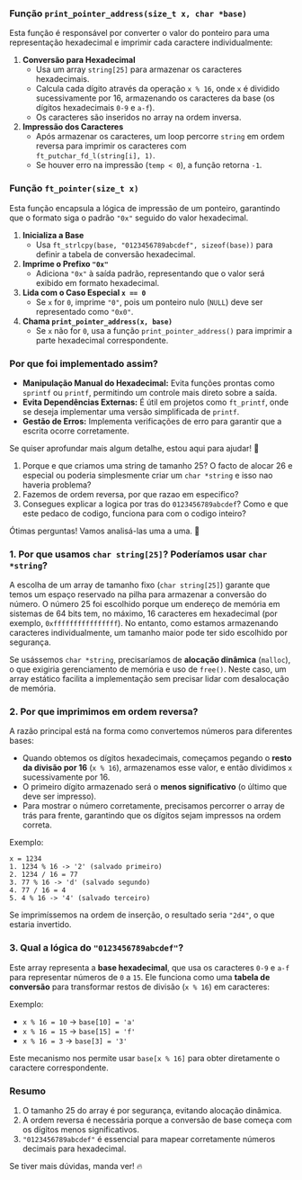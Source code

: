 ### Função `print_pointer_address(size_t x, char *base)`

Esta função é responsável por converter o valor do ponteiro para uma representação hexadecimal e imprimir cada caractere individualmente:

1. **Conversão para Hexadecimal**  
   - Usa um array `string[25]` para armazenar os caracteres hexadecimais.
   - Calcula cada dígito através da operação `x % 16`, onde `x` é dividido sucessivamente por 16, armazenando os caracteres da base (os dígitos hexadecimais `0-9` e `a-f`).
   - Os caracteres são inseridos no array na ordem inversa.
2. **Impressão dos Caracteres**  
   - Após armazenar os caracteres, um loop percorre `string` em ordem reversa para imprimir os caracteres com `ft_putchar_fd_l(string[i], 1)`.
   - Se houver erro na impressão (`temp < 0`), a função retorna `-1`.

### Função `ft_pointer(size_t x)`

Esta função encapsula a lógica de impressão de um ponteiro, garantindo que o formato siga o padrão `"0x"` seguido do valor hexadecimal.
1. **Inicializa a Base**  
   - Usa `ft_strlcpy(base, "0123456789abcdef", sizeof(base))` para definir a tabela de conversão hexadecimal.
2. **Imprime o Prefixo `"0x"`**  
   - Adiciona `"0x"` à saída padrão, representando que o valor será exibido em formato hexadecimal.
3. **Lida com o Caso Especial `x == 0`**  
   - Se `x` for `0`, imprime `"0"`, pois um ponteiro nulo (`NULL`) deve ser representado como `"0x0"`.
4. **Chama `print_pointer_address(x, base)`**  
   - Se `x` não for `0`, usa a função `print_pointer_address()` para imprimir a parte hexadecimal correspondente.

### Por que foi implementado assim?

- **Manipulação Manual do Hexadecimal:** Evita funções prontas como `sprintf` ou `printf`, permitindo um controle mais direto sobre a saída.
- **Evita Dependências Externas:** É útil em projetos como `ft_printf`, onde se deseja implementar uma versão simplificada de `printf`.
- **Gestão de Erros:** Implementa verificações de erro para garantir que a escrita ocorre corretamente.

Se quiser aprofundar mais algum detalhe, estou aqui para ajudar! 🚀

1. Porque e que criamos uma string de tamanho 25? O facto de alocar 26 e especial ou poderia simplesmente criar um `char *string` e isso nao haveria problema?
2. Fazemos de ordem reversa, por que razao em especifico?
3. Consegues explicar a logica por tras do `0123456789abcdef`? Como e que este pedaco de codigo, funciona para com o codigo inteiro?

Ótimas perguntas! Vamos analisá-las uma a uma. 🚀

### **1. Por que usamos `char string[25]`? Poderíamos usar `char *string`?**
A escolha de um array de tamanho fixo (`char string[25]`) garante que temos um espaço reservado na pilha para armazenar a conversão do número. O número 25 foi escolhido porque um endereço de memória em sistemas de 64 bits tem, no máximo, 16 caracteres em hexadecimal (por exemplo, `0xffffffffffffffff`). No entanto, como estamos armazenando caracteres individualmente, um tamanho maior pode ter sido escolhido por segurança.

Se usássemos `char *string`, precisaríamos de **alocação dinâmica** (`malloc`), o que exigiria gerenciamento de memória e uso de `free()`. Neste caso, um array estático facilita a implementação sem precisar lidar com desalocação de memória.

### **2. Por que imprimimos em ordem reversa?**
A razão principal está na forma como convertemos números para diferentes bases:

- Quando obtemos os dígitos hexadecimais, começamos pegando o **resto da divisão por 16** (`x % 16`), armazenamos esse valor, e então dividimos `x` sucessivamente por 16.
- O primeiro dígito armazenado será o **menos significativo** (o último que deve ser impresso).
- Para mostrar o número corretamente, precisamos percorrer o array de trás para frente, garantindo que os dígitos sejam impressos na ordem correta.

Exemplo:
```
x = 1234
1. 1234 % 16 -> '2' (salvado primeiro)
2. 1234 / 16 = 77
3. 77 % 16 -> 'd' (salvado segundo)
4. 77 / 16 = 4
5. 4 % 16 -> '4' (salvado terceiro)
```
Se imprimíssemos na ordem de inserção, o resultado seria `"2d4"`, o que estaria invertido.

### **3. Qual a lógica do `"0123456789abcdef"`?**
Este array representa a **base hexadecimal**, que usa os caracteres `0-9` e `a-f` para representar números de `0` a `15`. Ele funciona como uma **tabela de conversão** para transformar restos de divisão (`x % 16`) em caracteres:

Exemplo:
- `x % 16 = 10` → `base[10] = 'a'`
- `x % 16 = 15` → `base[15] = 'f'`
- `x % 16 = 3` → `base[3] = '3'`

Este mecanismo nos permite usar `base[x % 16]` para obter diretamente o caractere correspondente.

### **Resumo**
1. O tamanho 25 do array é por segurança, evitando alocação dinâmica.
2. A ordem reversa é necessária porque a conversão de base começa com os dígitos menos significativos.
3. `"0123456789abcdef"` é essencial para mapear corretamente números decimais para hexadecimal.

Se tiver mais dúvidas, manda ver! 🔥
